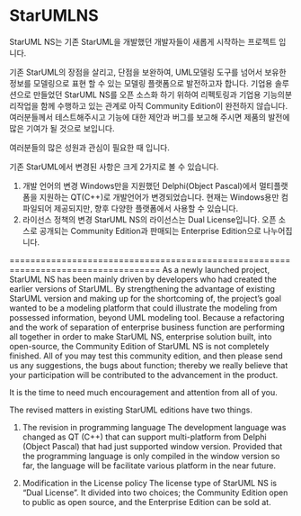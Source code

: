 StarUMLNS
=========

StarUML NS는 기존 StarUML을 개발했던 개발자들이 새롭게 시작하는 프로젝트 입니다.

기존 StarUML의 장점을 살리고, 단점을 보완하여, UML모델링 도구를 넘어서 보유한 정보를 모델링으로 표현 할 수 있는 모델링 플랫폼으로 발전하고자 합니다.
기업용 솔루션으로 만들었던 StarUML NS를 오픈 소스화 하기 위하여 리펙토링과 기업용 기능의분리작업을 함께 수행하고 있는 관계로 아직 Community Edition이 완전하지 않습니다. 
여러분들께서 테스트해주시고 기능에 대한 제안과 버그를 보고해 주시면 제품의 발전에 많은 기여가 될 것으로 보입니다.

여러분들의 많은 성원과 관심이 필요한 때 입니다.

기존 StarUML에서 변경된 사항은 크게 2가지로 볼 수 있습니다.
1.	개발 언어의 변경
Windows만을 지원했던 Delphi(Object Pascal)에서 멀티플랫폼을 지원하는 QT(C++)로 개발언어가 변경되었습니다.
현재는 Windows용만 컴파일되어 제공되지만, 향후 다양한 플랫폼에서 사용할 수 있습니다.
2.	라이선스 정책의 변경
StarUML NS의 라이선스는 Dual License입니다.
오픈 소스로 공개되는 Community Edition과 판매되는 Enterprise Edition으로 나누어집니다.

===================================================================================
As a newly launched project, StarUML NS has been mainly driven by developers who had created the earlier versions of StarUML.
By strengthening the advantage of existing StarUML version and making up for the shortcoming of, the project’s goal wanted to be a modeling platform that could illustrate the modeling from possessed information, beyond UML modeling tool. Because a refactoring and the work of separation of enterprise business function are performing all together in order to make StarUML NS, enterprise solution built, into open-source, the Community Edition of StarUML NS is not completely finished.
All of you may test this community edition, and then please send us any suggestions, the bugs about function; thereby we really believe that your participation will be contributed to the advancement in the product.
 
It is the time to need much encouragement and attention from all of you.

The revised matters in existing StarUML editions have two things.

1. The revision in programming language
The development language was changed as QT (C++) that can support multi-platform from Delphi (Object Pascal) that had just supported window version.
Provided that the programming language is only compiled in the window version so far, the language will be facilitate various platform in the near future.

2. Modification in the License policy
The license type of StarUML NS is “Dual License”.
It divided into two choices; the Community Edition open to public as open source, and the Enterprise Edition can be sold at.
